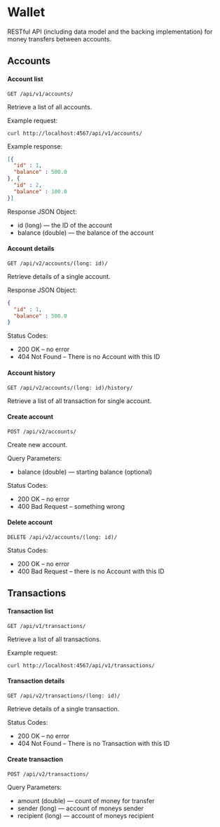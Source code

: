# Wallet
RESTful API (including data model and the backing implementation)
for money transfers between accounts.

## Accounts

#### Account list
`GET /api/v1/accounts/`

Retrieve a list of all accounts.

Example request:

`curl http://localhost:4567/api/v1/accounts/`

Example response:

```json
[{
  "id" : 1,
  "balance" : 500.0
}, {
  "id" : 2,
  "balance" : 100.0
}]
```

Response JSON Object:
* id (long) — the ID of the account
* balance (double) — the balance of the account


#### Account details
`GET /api/v2/accounts/(long: id)/`

Retrieve details of a single account.

Response JSON Object:

```json
{
  "id" : 1,
  "balance" : 500.0
}
```

Status Codes:	
* 200 OK – no error
* 404 Not Found – There is no Account with this ID

#### Account history
`GET /api/v2/accounts/(long: id)/history/`

Retrieve a list of all transaction for single account.

#### Create account
`POST /api/v2/accounts/`

Create new account.

Query Parameters:
* balance (double) — starting balance (optional)

Status Codes:	
* 200 OK – no error
* 400 Bad Request – something wrong

#### Delete account
`DELETE /api/v2/accounts/(long: id)/`

Status Codes:	
* 200 OK – no error
* 400 Bad Request – there is no Account with this ID

## Transactions

#### Transaction list
`GET /api/v1/transactions/`

Retrieve a list of all transactions.

Example request:

`curl http://localhost:4567/api/v1/transactions/`

#### Transaction details
`GET /api/v2/transactions/(long: id)/`

Retrieve details of a single transaction.

Status Codes:	
* 200 OK – no error
* 404 Not Found – There is no Transaction with this ID

#### Create transaction
`POST /api/v2/transactions/`

Query Parameters:
* amount (double) — count of money for transfer
* sender (long) — account of moneys sender
* recipient (long) — account of moneys recipient
